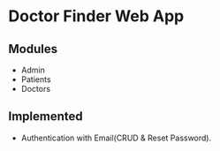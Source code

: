 # Doctor Finder Web App

## Modules
- Admin
- Patients
- Doctors

## Implemented
- Authentication with Email(CRUD & Reset Password).
